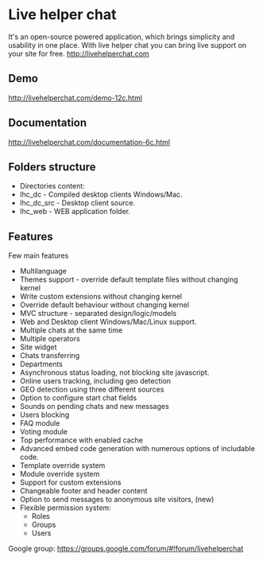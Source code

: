 Live helper chat
==============

It's an open-source powered application, which brings simplicity and usability in one place. With live helper chat you can bring live support on your site for free. http://livehelperchat.com

## Demo
http://livehelperchat.com/demo-12c.html

## Documentation
http://livehelperchat.com/documentation-6c.html

## Folders structure

 * Directories content:
  * lhc_dc - Compiled desktop clients Windows/Mac.
  * lhc_dc_src - Desktop client source.
  * lhc_web - WEB application folder.

## Features

Few main features

 * Multilanguage
 * Themes support - override default template files without changing kernel
 * Write custom extensions without changing kernel
 * Override default behaviour without changing kernel
 * MVC structure - separated design/logic/models
 * Web and Desktop client Windows/Mac/Linux support.
 * Multiple chats at the same time
 * Multiple operators
 * Site widget
 * Chats transferring
 * Departments
 * Asynchronous status loading, not blocking site javascript.
 * Online users tracking, including geo detection
 * GEO detection using three different sources
 * Option to configure start chat fields
 * Sounds on pending chats and new messages
 * Users blocking
 * FAQ module
 * Voting module
 * Top performance with enabled cache
 * Advanced embed code generation with numerous options of includable code.
 * Template override system
 * Module override system
 * Support for custom extensions
 * Changeable footer and header content
 * Option to send messages to anonymous site visitors, (new)
 * Flexible permission system:
   * Roles
   * Groups
   * Users

Google group:
https://groups.google.com/forum/#!forum/livehelperchat
